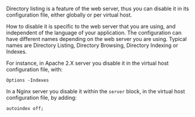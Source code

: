 Directory listing is a feature of the web server, thus you can disable it in its configuration file, either globally or per virtual host.

How to disable it is specific to the web server that you are using, and independent of the language of your application. The configuration can have different names depending on the web server you are using. Typical names are Directory Listing, Directory Browsing, Directory Indexing or Indexes.

For instance, in Apache 2.X server you disable it in the virtual host configuration file, with:
```
Options -Indexes
```

In a Nginx server you disable it within the `server` block, in the virtual host configuration file, by adding:
```
autoindex off;
```